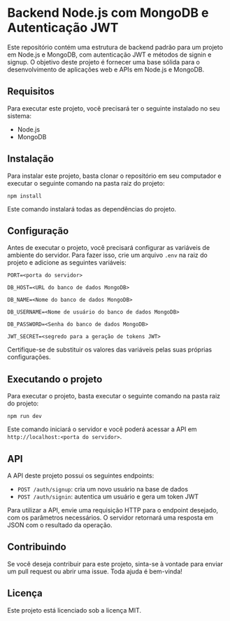 # Backend Node.js com MongoDB e Autenticação JWT

Este repositório contém uma estrutura de backend padrão para um projeto em Node.js e MongoDB, com autenticação JWT e métodos de signin e signup. O objetivo deste projeto é fornecer uma base sólida para o desenvolvimento de aplicações web e APIs em Node.js e MongoDB.

## Requisitos

Para executar este projeto, você precisará ter o seguinte instalado no seu sistema:

- Node.js
- MongoDB

## Instalação

Para instalar este projeto, basta clonar o repositório em seu computador e executar o seguinte comando na pasta raiz do projeto:

`npm install`

Este comando instalará todas as dependências do projeto.

## Configuração

Antes de executar o projeto, você precisará configurar as variáveis de ambiente do servidor. Para fazer isso, crie um arquivo `.env` na raiz do projeto e adicione as seguintes variáveis:

`PORT=<porta do servidor>`

`DB_HOST=<URL do banco de dados MongoDB>`

`DB_NAME=<Nome do banco de dados MongoDB>`

`DB_USERNAME=<Nome de usuário do banco de dados MongoDB>`

`DB_PASSWORD=<Senha do banco de dados MongoDB>`

`JWT_SECRET=<segredo para a geração de tokens JWT>`

Certifique-se de substituir os valores das variáveis pelas suas próprias configurações.

## Executando o projeto

Para executar o projeto, basta executar o seguinte comando na pasta raiz do projeto:

`npm run dev`

Este comando iniciará o servidor e você poderá acessar a API em `http://localhost:<porta do servidor>`.

## API

A API deste projeto possui os seguintes endpoints:

- `POST /auth/signup`: cria um novo usuário na base de dados
- `POST /auth/signin`: autentica um usuário e gera um token JWT

Para utilizar a API, envie uma requisição HTTP para o endpoint desejado, com os parâmetros necessários. O servidor retornará uma resposta em JSON com o resultado da operação.

## Contribuindo

Se você deseja contribuir para este projeto, sinta-se à vontade para enviar um pull request ou abrir uma issue. Toda ajuda é bem-vinda!

## Licença

Este projeto está licenciado sob a licença MIT.
